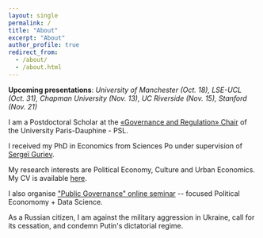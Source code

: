 ```yaml
---
layout: single
permalink: /
title: "About"
excerpt: "About"
author_profile: true
redirect_from:
  - /about/
  - /about.html
---
```

**Upcoming presentations**: *University of Manchester (Oct. 18), LSE-UCL (Oct. 31), Chapman University (Nov. 13), UC Riverside (Nov. 15), Stanford (Nov. 21)*

I am a Postdoctoral Scholar at the [«Governance and Regulation» Chair](https://chairgovreg.fondation-dauphine.fr/fr/node/1) of the University Paris-Dauphine - PSL. 

I received my PhD in Economics from Sciences Po under supervision of [Sergeï Guriev](https://sites.google.com/site/sguriev/). 

My research interests are Political Economy, Culture and Urban Economics. My CV is available [here](pdfs/cv.pdf).

I also organise ["Public Governance" online seminar](https://acss-dig.psl.eu/fr/seminaires/public-governance) -- focused Political Economomy + Data Science.

As a Russian citizen, I am against the military aggression in Ukraine, call for its cessation, and condemn Putin's dictatorial regime.
